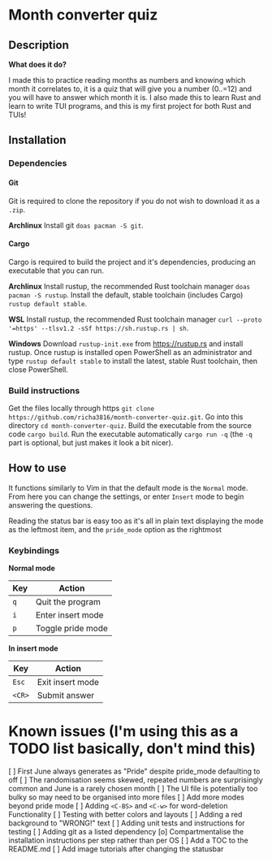 # Month converter quiz

## Description

**What does it do?**

I made this to practice reading months as numbers and knowing which month it correlates to, it is a quiz that will give you a number (0..=12) and you will have to answer which month it is. I also made this to learn Rust and learn to write TUI programs, and this is my first project for both Rust and TUIs!

## Installation

### Dependencies

#### Git

Git is required to clone the repository if you do not wish to download it as a `.zip`.

**Archlinux**
Install git `doas pacman -S git`.

#### Cargo

Cargo is required to build the project and it's dependencies, producing an executable that you can run.

**Archlinux**
Install rustup, the recommended Rust toolchain manager `doas pacman -S rustup`.
Install the default, stable toolchain (includes Cargo) `rustup default stable`.

**WSL**
Install rustup, the recommended Rust toolchain manager `curl --proto '=https' --tlsv1.2 -sSf https://sh.rustup.rs | sh`.

**Windows**
Download `rustup-init.exe` from https://rustup.rs and install rustup. Once rustup is installed open PowerShell as an administrator and type `rustup default stable` to install the latest, stable Rust toolchain, then close PowerShell.

### Build instructions

Get the files locally through https `git clone https://github.com/richa3816/month-converter-quiz.git`.
Go into this directory `cd month-converter-quiz`.
Build the executable from the source code `cargo build`.
Run the executable automatically `cargo run -q` (the `-q` part is optional, but just makes it look a bit nicer).

## How to use

It functions similarly to Vim in that the default mode is the `Normal` mode. From here you can change the settings, or enter `Insert` mode to begin answering the questions.

Reading the status bar is easy too as it's all in plain text displaying the mode as the leftmost item, and the `pride_mode` option as the rightmost

### Keybindings

**Normal mode**

| Key | Action            |
| --- | ----------------- |
| `q` | Quit the program  |
| `i` | Enter insert mode |
| `p` | Toggle pride mode |

**In insert mode**

| Key    | Action          |
| ------ | --------------- |
| `Esc`  | Exit insert mode|
| `<CR>` | Submit answer   |

# Known issues (I'm using this as a TODO list basically, don't mind this)

[ ] First June always generates as "Pride" despite pride_mode defaulting to off
[ ] The randomisation seems skewed, repeated numbers are surprisingly common and June is a rarely chosen month
[ ] The UI file is potentially too bulky so may need to be organised into more files
[ ] Add more modes beyond pride mode
[ ] Adding `<C-BS>` and `<C-w>` for word-deletion Functionality
[ ] Testing with better colors and layouts
[ ] Adding a red background to "WRONG!" text
[ ] Adding unit tests and instructions for testing
[ ] Adding git as a listed dependency
[o] Compartmentalise the installation instructions per step rather than per OS
[ ] Add a TOC to the README.md
[ ] Add image tutorials after changing the statusbar
